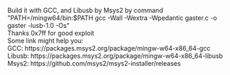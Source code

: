 <p>Build it with GCC, and Libusb by Msys2 by command "PATH=/mingw64/bin:$PATH gcc -Wall -Wextra -Wpedantic gaster.c -o gaster -lusb-1.0 -Os"<br>
Thanks 0x7ff for good exploit<br>
Some link might help you:<br>
GCC: https://packages.msys2.org/package/mingw-w64-x86_64-gcc<br>
Libusb: https://packages.msys2.org/package/mingw-w64-x86_64-libusb<br>
Msys2: https://github.com/msys2/msys2-installer/releases<br></p>
